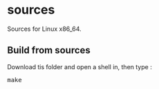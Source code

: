 # sources
Sources for Linux x86_64.

<h2>Build from sources</h2>
Download tis folder and open a shell in, then type : <pre>make</pre>
